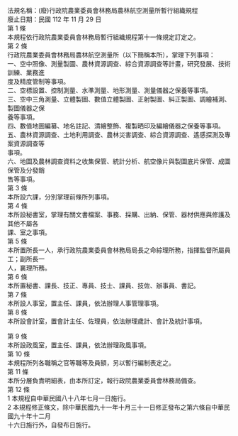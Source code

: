 法規名稱：(廢)行政院農業委員會林務局農林航空測量所暫行組織規程  
廢止日期：民國 112 年 11 月 29 日  
第 1 條  
本規程依行政院農業委員會林務局暫行組織規程第十一條規定訂定之。  
第 2 條  
行政院農業委員會林務局農林航空測量所（以下簡稱本所），掌理下列事項：  
一、空中照像、測量製圖、農林資源調查、綜合資源調查等計畫，研究發展、技術訓練、業務進  
度及精度管制等事項。  
二、空標設置、控制測量、水準測量、地形測量、測量儀器之保養等事項。  
三、空中三角測量、立體製圖、數值立體製圖、正射製圖、糾正製圖、調繪補測、製圖儀器之保  
養等事項。  
四、數值地圖編纂、地名註記、清繪整飾、複製晒印及編繪儀器之保養等事項。  
五、農林資源調查、土地利用調查、農林災害調查、綜合資源調查、遙感探測及專案資源調查等  
事項。  
六、地圖及農林調查資料之收集保管、統計分析、航空像片與製圖底片保管、成圖保管及分發銷  
售等事項。  
第 3 條  
本所設六課，分別掌理前條所列事項。  
第 4 條  
本所設秘書室，掌理有關文書檔案、事務、採購、出納、保管、器材供應與修護及其他不屬各  
課、室之事項。  
第 5 條  
本所置所長一人，承行政院農業委員會林務局局長之命綜理所務，指揮監督所屬員工；副所長一  
人，襄理所務。  
第 6 條  
本所置秘書、課長、技正、專員、技士、課員、技佐、辦事員、書記。  
第 7 條  
本所設人事室，置主任、課員，依法辦理人事管理事項。  
第 8 條  
本所設會計室，置會計主任、佐理員，依法辦理歲計、會計及統計事項。  


第 9 條  
本所設政風室，置主任、課員，依法辦理政風事項。  
第 10 條  
本規程所列各職稱之官等職等及員額，另以暫行編制表定之。  
第 11 條  
本所分層負責明細表，由本所訂定，報行政院農業委員會林務局備查。  
第 12 條  
1 本規程自中華民國八十八年七月一日施行。  
2 本規程修正條文，除中華民國九十一年十月三十一日修正發布之第六條自中華民國九十年十二月  
十六日施行外，自發布日施行。  


